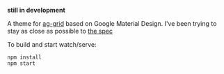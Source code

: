 **still in development**

A theme for [ag-grid](https://www.ag-grid.com/) based on Google Material Design.
I've been trying to stay as close as possible to [the spec](https://www.google.com/design/spec/components/data-tables.html)

To build and start watch/serve:
```
npm install
npm start
```
